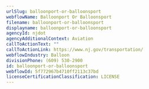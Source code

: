 ```yaml
---
urlSlug: balloonport-or-balloonsport
webflowName: Balloonport Or Balloonsport
filename: balloonport-or-balloonsport
displayname: balloonport-or-balloonsport
agencyId: njdot
agencyAdditionalContext: Aviation
callToActionText: ""
callToActionLink: https://www.nj.gov/transportation/
webflowIndustry: Balloon
divisionPhone: (609) 530-2900
id: balloonport-or-balloonsport
webflowId: 5f772967b4710ff2113c37bd
licenseCertificationClassification: LICENSE
---
```


